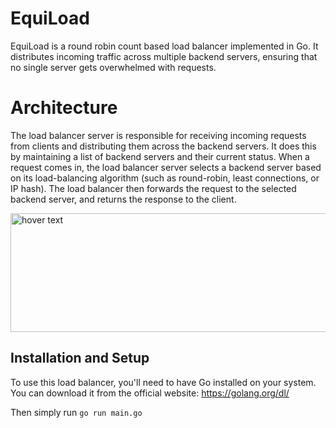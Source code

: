 # EquiLoad
EquiLoad is a round robin count based load balancer implemented in Go. It distributes incoming traffic across multiple backend servers, ensuring that no single server gets overwhelmed with requests.

# Architecture
The load balancer server is responsible for receiving incoming requests from clients and distributing them across the backend servers. It does this by maintaining a list of backend servers and their current status. When a request comes in, the load balancer server selects a backend server based on its load-balancing algorithm (such as round-robin, least connections, or IP hash). The load balancer then forwards the request to the selected backend server, and returns the response to the client.

<img src="https://user-images.githubusercontent.com/42131682/221437328-8e0d0b30-ef50-441f-8725-a3aa34003164.png" height="190" width="1000" title="hover text">

## Installation and Setup
To use this load balancer, you'll need to have Go installed on your system. You can download it from the official website: https://golang.org/dl/

Then simply run `go run main.go`
